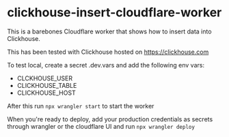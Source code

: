 # clickhouse-insert-cloudflare-worker

This is a barebones Cloudflare worker that shows how to insert data into Clickhouse.

This has been tested with Clickhouse hosted on https://clickhouse.com

To test local, create a secret .dev.vars and add the following env vars:

- CLCKHOUSE_USER
- CLICKHOUSE_TABLE
- CLICKHOUSE_HOST

After this run `npx wrangler start` to start the worker

When you're ready to deploy, add your production credentials as secrets through wrangler or the cloudflare UI and run `npx wrangler deploy`
